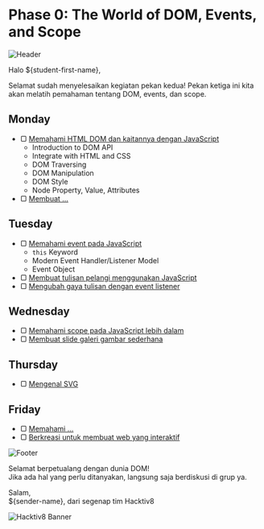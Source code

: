 # Phase 0: The World of DOM, Events, and Scope

![Header](images/header.png)

Halo ${student-first-name},

Selamat sudah menyelesaikan kegiatan pekan kedua! Pekan ketiga ini kita akan melatih pemahaman tentang DOM, events, dan scope.

## Monday

- ▢ [Memahami HTML DOM dan kaitannya dengan JavaScript](week-3/js-html-dom.md)
  - Introduction to DOM API
  - Integrate with HTML and CSS
  - DOM Traversing
  - DOM Manipulation
  - DOM Style
  - Node Property, Value, Attributes
- ▢ [Membuat ...](week-3/.md)

## Tuesday

- ▢ [Memahami event pada JavaScript](week-3/js-event.md)
  - `this` Keyword
  - Modern Event Handler/Listener Model
  - Event Object
- ▢ [Membuat tulisan pelangi menggunakan JavaScript](week-3/js-rainbow-text.md)
- ▢ [Mengubah gaya tulisan dengan event listener](week-3/js-style-event.md)

## Wednesday

- ▢ [Memahami scope pada JavaScript lebih dalam](week-3/js-scope.md)
- ▢ [Membuat slide galeri gambar sederhana](week-3/js-gallery-slide.md)

## Thursday

- ▢ [Mengenal SVG](week-3/.md)

## Friday

- ▢ [Memahami ...](week-3/.md)
- ▢ [Berkreasi untuk membuat web yang interaktif](week-3/web-interactive.md)

![Footer](images/footer.png)

Selamat berpetualang dengan dunia DOM!  
Jika ada hal yang perlu ditanyakan, langsung saja berdiskusi di grup ya.

Salam,  
${sender-name}, dari segenap tim Hacktiv8

![Hacktiv8 Banner](images/hacktiv8-banner.png)
